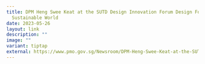 ```yaml
---
title: DPM Heng Swee Keat at the SUTD Design Innovation Forum Design For a
  Sustainable World
date: 2023-05-26
layout: link
description: ""
image: ""
variant: tiptap
external: https://www.pmo.gov.sg/Newsroom/DPM-Heng-Swee-Keat-at-the-SUTD-Design-Innovation-Forum-Design-For-a-Sustainable-World
---
```

